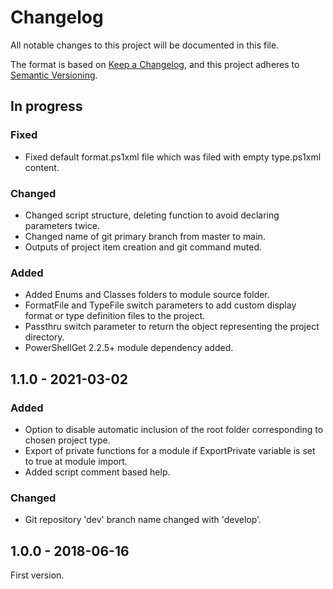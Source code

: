 ﻿# Changelog

All notable changes to this project will be documented in this file.

The format is based on [Keep a Changelog](https://keepachangelog.com/en/1.1.0/),
and this project adheres to [Semantic Versioning](https://semver.org/spec/v2.0.0.html).

## In progress

### Fixed

- Fixed default format.ps1xml file which was filed with empty type.ps1xml content.

### Changed

- Changed script structure, deleting function to avoid declaring parameters twice.
- Changed name of git primary branch from master to main. 
- Outputs of project item creation and git command muted.

### Added

- Added Enums and Classes folders to module source folder. 
- FormatFile and TypeFile switch parameters to add custom display format or type definition files to the project.
- Passthru switch parameter to return the object representing the project directory. 
- PowerShellGet 2.2.5+ module dependency added.

## 1.1.0 - 2021-03-02

### Added

- Option to disable automatic inclusion of the root folder corresponding to chosen project type.
- Export of private functions for a module if ExportPrivate variable is set to true at module import.
- Added script comment based help.

### Changed

- Git repository 'dev' branch name changed with 'develop'.

## 1.0.0 - 2018-06-16

First version.